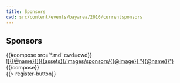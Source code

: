 ```yaml
---
title: Sponsors
cwd: src/content/events/bayarea/2016/currentsponsors
---
```

## <i class="icon fa-heart"></i> <b>Sponsors</b>

<div class="row">
{{#compose src='*.md' cwd=cwd}}
  <div class="4u">
  <a href="{{@url}}" class="sponsor-image">
    ![{{@name}}]({{assets}}/images/sponsors/{{@image}} "{{@name}}")
  </a>
  </div>
{{/compose}}
</div>
{{> register-button}}
